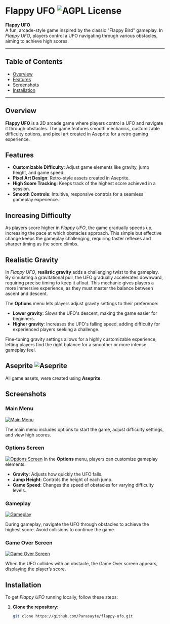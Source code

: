 # Flappy UFO ![AGPL License](https://img.shields.io/badge/CSharp-Project-purple)


**Flappy UFO**  
A fun, arcade-style game inspired by the classic "Flappy Bird" gameplay. In *Flappy UFO*, players control a UFO navigating through various obstacles, aiming to achieve high scores.

---

## Table of Contents

- [Overview](#overview)
- [Features](#features)
- [Screenshots](#screenshots)
- [Installation](#installation)


---

## Overview

**Flappy UFO** is a 2D arcade game where players control a UFO and navigate it through obstacles. The game features smooth mechanics, customizable difficulty options, and pixel art created in Aseprite for a retro gaming experience.

## Features

- **Customizable Difficulty**: Adjust game elements like gravity, jump height, and game speed.
- **Pixel Art Design**: Retro-style assets created in Aseprite.
- **High Score Tracking**: Keeps track of the highest score achieved in a session.
- **Smooth Controls**: Intuitive, responsive controls for a seamless gameplay experience.
## Increasing Difficulty

As players score higher in *Flappy UFO*, the game gradually speeds up, increasing the pace at which obstacles approach. This simple but effective change keeps the gameplay challenging, requiring faster reflexes and sharper timing as the score climbs.

## Realistic Gravity

In *Flappy UFO*, **realistic gravity** adds a challenging twist to the gameplay. By simulating a gravitational pull, the UFO gradually accelerates downward, requiring precise timing to keep it afloat. This mechanic gives players a more immersive experience, as they must master the balance between ascent and descent. 

The **Options** menu lets players adjust gravity settings to their preference:
- **Lower gravity**: Slows the UFO's descent, making the game easier for beginners.
- **Higher gravity**: Increases the UFO's falling speed, adding difficulty for experienced players seeking a challenge.

Fine-tuning gravity settings allows for a highly customizable experience, letting players find the right balance for a smoother or more intense gameplay feel.

## Aseprite   ![Aseprite](https://img.shields.io/badge/-gray?style=flat&logo=aseprite&label=Aseprite)

All game assets, were created using **Aseprite**.

## Screenshots

### Main Menu
[![Main Menu](https://thumbs2.imgbox.com/bf/f7/cWqEbR7k_t.jpg)](https://imgbox.com/cWqEbR7k)


The main menu includes options to start the game, adjust difficulty settings, and view high scores.

### Options Screen
[![Options Screen](https://thumbs2.imgbox.com/a9/73/wbXLkRuX_t.jpg)](https://imgbox.com/wbXLkRuX)
In the **Options** menu, players can customize gameplay elements:
- **Gravity**: Adjusts how quickly the UFO falls.
- **Jump Height**: Controls the height of each jump.
- **Game Speed**: Changes the speed of obstacles for varying difficulty levels.

### Gameplay
[![Gameplay](https://thumbs2.imgbox.com/15/98/O7Gpftvj_t.jpg)](https://imgbox.com/O7Gpftvj)

During gameplay, navigate the UFO through obstacles to achieve the highest score. Avoid collisions to continue the game.

### Game Over Screen
[![Game Over Screen](https://thumbs2.imgbox.com/5a/46/EvqwZ4i1_t.jpg)](https://imgbox.com/EvqwZ4i1)

When the UFO collides with an obstacle, the Game Over screen appears, displaying the player’s score.

## Installation

To get *Flappy UFO* running locally, follow these steps:

1. **Clone the repository**:
   ```bash
   git clone https://github.com/Parasayte/flappy-ufo.git
